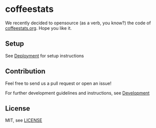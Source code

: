 # coffeestats

We recently decided to opensource (as a verb, you know?) the code of
[coffeestats.org](https://coffeestats.org). Hope you like it. 

## Setup

See [Deployment](https://github.com/coffeestats/coffeestats/blob/master/devdocs/deployment.rst) for setup instructions

## Contribution

Feel free to send us a pull request or open an issue!

For further development guidelines and instructions, see [Development](https://github.com/coffeestats/coffeestats/blob/master/devdocs/development.rst)

## License

MIT, see [LICENSE](https://github.com/coffeestats/coffeestats/blob/master/LICENSE)
